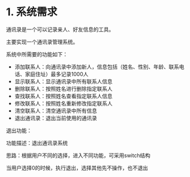 # 1. 系统需求

通讯录是一个可以记录亲人、好友信息的工具。

主要实现一个通讯录管理系统。

系统中所需要的功能如下：

- 添加联系人：向通讯录中添加新人，信息包括（姓名、性别、年龄、联系电话、家庭住址）最多记录1000人
- 显示联系人：显示通讯录中所有联系人信息
- 删除联系人：按照姓名进行删除指定联系人
- 查找联系人：按照姓名查看指定联系人信息
- 修改联系人：按照姓名重新修改指定联系人
- 清空联系人：清空通讯录中所有信息
- 退出通讯录：退出当前使用的通讯录

退出功能：

功能描述：退出通讯录系统

思路：根据用户不同的选择，进入不同功能，可采用switch结构

当用户选择0的时候，执行退出，选择其他先不操作，也不退出



